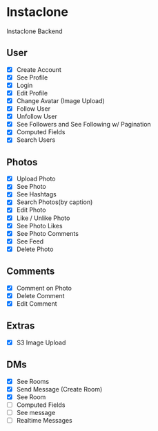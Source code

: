 # Instaclone

Instaclone Backend

## User

-   [x] Create Account
-   [x] See Profile
-   [x] Login
-   [x] Edit Profile
-   [x] Change Avatar (Image Upload)
-   [x] Follow User
-   [x] Unfollow User
-   [x] See Followers and See Following w/ Pagination
-   [x] Computed Fields
-   [x] Search Users

## Photos

-   [x] Upload Photo
-   [x] See Photo
-   [x] See Hashtags
-   [x] Search Photos(by caption)
-   [x] Edit Photo
-   [x] Like / Unlike Photo
-   [x] See Photo Likes
-   [x] See Photo Comments
-   [x] See Feed
-   [x] Delete Photo

## Comments

-   [x] Comment on Photo
-   [x] Delete Comment
-   [x] Edit Comment

## Extras

-   [x] S3 Image Upload

## DMs

-   [x] See Rooms
-   [x] Send Message (Create Room)
-   [x] See Room
-   [ ] Computed Fields
-   [ ] See message
-   [ ] Realtime Messages
